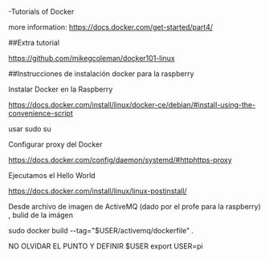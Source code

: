 -Tutorials of Docker

more information:
https://docs.docker.com/get-started/part4/

##Extra tutorial

https://github.com/mikegcoleman/docker101-linux

##Instrucciones de instalación docker para la raspberry 

Instalar Docker en la Raspberry

https://docs.docker.com/install/linux/docker-ce/debian/#install-using-the-convenience-script

usar sudo su

Configurar proxy del Docker

https://docs.docker.com/config/daemon/systemd/#httphttps-proxy


Ejecutamos el Hello World

https://docs.docker.com/install/linux/linux-postinstall/

Desde archivo de imagen de ActiveMQ (dado por el profe para la raspberry) , bulid de la imágen

sudo docker build --tag="$USER/activemq/dockerfile" .

NO OLVIDAR EL PUNTO Y DEFINIR $USER
export USER=pi

